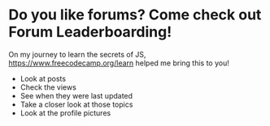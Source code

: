 # Do you like forums? Come check out Forum Leaderboarding!

On my journey to learn the secrets of JS, https://www.freecodecamp.org/learn helped me bring this to you!

* Look at posts
* Check the views
* See when they were last updated
* Take a closer look at those topics
* Look at the profile pictures

